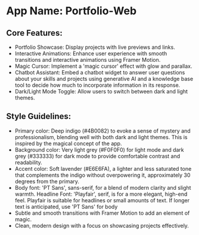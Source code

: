 # **App Name**: Portfolio-Web

## Core Features:

- Portfolio Showcase: Display projects with live previews and links.
- Interactive Animations: Enhance user experience with smooth transitions and interactive animations using Framer Motion.
- Magic Cursor: Implement a 'magic cursor' effect with glow and parallax.
- Chatbot Assistant: Embed a chatbot widget to answer user questions about your skills and projects using generative AI and a knowledge base tool to decide how much to incorporate information in its response.
- Dark/Light Mode Toggle: Allow users to switch between dark and light themes.

## Style Guidelines:

- Primary color: Deep indigo (#4B0082) to evoke a sense of mystery and professionalism, blending well with both dark and light themes. This is inspired by the magical concept of the app.
- Background color: Very light grey (#F0F0F0) for light mode and dark grey (#333333) for dark mode to provide comfortable contrast and readability.
- Accent color: Soft lavender (#E6E6FA), a lighter and less saturated tone that complements the indigo without overpowering it, approximately 30 degrees from the primary.
- Body font: 'PT Sans', sans-serif, for a blend of modern clarity and slight warmth. Headline Font: 'Playfair', serif, is for a more elegant, high-end feel. Playfair is suitable for headlines or small amounts of text. If longer text is anticipated, use 'PT Sans' for body
- Subtle and smooth transitions with Framer Motion to add an element of magic.
- Clean, modern design with a focus on showcasing projects effectively.